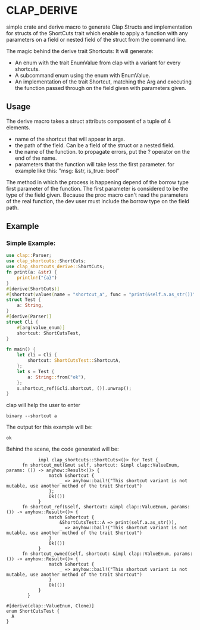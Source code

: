 # CLAP_DERIVE

simple crate and derive macro to generate Clap Structs and implementation for structs of the ShortCuts trait which enable to apply a function with any parameters on a field or nested field of the struct from the command line.

The magic behind the derive trait Shortcuts:
It will generate:

- An enum with the trait EnumValue from clap with a variant for every shortcuts.
- A subcommand enum using the enum with EnumValue.
- An implementation of the trait Shortcut<Struct>, matching the Arg and executing the function passed through on the field given with parameters given.

## Usage

The derive macro takes a struct attributs composent of a tuple of 4 elements.
- name of the shortcut that will appear in args.
- the path of the field. Can be a field of the struct or a nested field.
- the name of the function. to propagate errors, put the ? operator on the end of the name.
- parameters that the function will take less the first parameter. for example like this: "msg: &str, is_true: bool"




The method in which the process is happening depend of the borrow type first parameter of the function. The first parameter is considered to be the type of the field given. Because the proc macro can't read the parameters of the real function, the dev user must include the borrow type on the field path.

## Example

### Simple Example:

```rust
use clap::Parser;
use clap_shortcuts::ShortCuts;
use clap_shortcuts_derive::ShortCuts;
fn print(a: &str) {
    println!("{a}")
}
#[derive(ShortCuts)]
#[shortcut(values(name = "shortcut_a", func = "print(&self.a.as_str())"))]
struct Test {
    a: String,
}
#[derive(Parser)]
struct Cli {
    #[arg(value_enum)]
    shortcut: ShortCutsTest,
}

fn main() {
    let cli = Cli {
        shortcut: ShortCutsTest::ShortcutA,
    };
    let s = Test {
        a: String::from("ok"),
    };
    s.shortcut_ref(&cli.shortcut, ()).unwrap();
}
```

clap will help the user to enter

```bash,ignore
binary --shortcut a
```
The output for this example will be:

```bash,ignore
ok
```

Behind the scene, the code generated will be:
```rust,ignore
            impl clap_shortcuts::ShortCuts<()> for Test {
      fn shortcut_mut(&mut self, shortcut: &impl clap::ValueEnum, params: ()) -> anyhow::Result<()> {
                match &shortcut {
                    _ => anyhow::bail!("This shortcut variant is not mutable, use another method of the trait Shortcut")
                };
                Ok(())
            }
      fn shortcut_ref(&self, shortcut: &impl clap::ValueEnum, params: ()) -> anyhow::Result<()> {
                match &shortcut {
                    &ShortCutsTest::A => print(self.a.as_str()),
                    _ => anyhow::bail!("This shortcut variant is not mutable, use another method of the trait Shortcut")
                }
                Ok(())
            }
      fn shortcut_owned(self, shortcut: &impl clap::ValueEnum, params: ()) -> anyhow::Result<()> {
                match &shortcut {
                    _ => anyhow::bail!("This shortcut variant is not mutable, use another method of the trait Shortcut")
                }
                Ok(())
            }
        }

#[derive(clap::ValueEnum, Clone)]
enum ShortCutsTest {
  A
}
```
